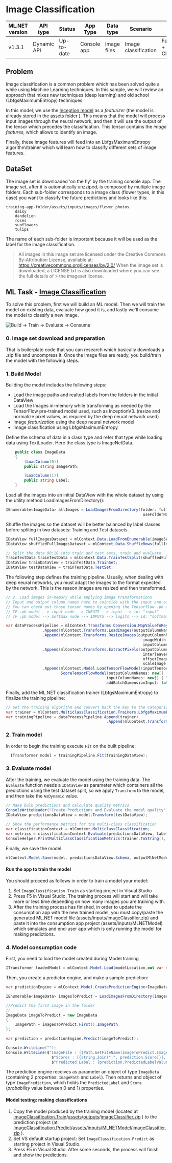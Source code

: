 # Image Classification

| ML.NET version | API type          | Status                        | App Type    | Data type | Scenario            | ML Task                   | Algorithms                  |
|----------------|-------------------|-------------------------------|-------------|-----------|---------------------|---------------------------|-----------------------------|
| v1.3.1           | Dynamic API | Up-to-date | Console app | image files | Image classification | Featurization + Classification  | Deep neural network + LbfgsMaximumEntropy |

## Problem 
Image classification is a common problem which has been solved quite a while using Machine Learning techniques. In this sample, we will review an approach that mixes new techniques (deep learning) and old school (LbfgsMaximumEntropy) techniques.

In this model, we use the [Inception model](https://storage.googleapis.com/download.tensorflow.org/models/inception5h.zip) as a *featurizer* (the model is already stored in the [assets folder](./ImageClassification.Train/assets/inputs/inception/) ). This means that the model will process input images through the neural network, and then it will use the output of the tensor which precedes the classification. This tensor contains the *image features*, which allows to identify an image.

Finally, these image features will feed into an LbfgsMaximumEntropy algorithm/trainer which will learn how to classify different sets of image features.

## DataSet

The image set is downloaded 'on the fly' by the training console app.
The image set, after it is automatically unzziped, is composed by multiple image folders. Each sub-folder corresponds to a image class (flower types, in this case) you want to classify the future predictions and looks like this:
```
training-app-folder/assets/inputs/images/flower_photos
    daisy
    dandelion
    roses
    sunflowers
    tulips
```

The name of each sub-folder is important because it will be used as the label for the image classification.

> All images in this image set are licensed under the Creative Commons By-Attribution License, available at:
> https://creativecommons.org/licenses/by/2.0/
> When the image set is downloaded, a LICENSE.txt is also downloaded where you can see the full details of > the imageset license.

## ML Task - [Image Classification](https://en.wikipedia.org/wiki/Outline_of_object_recognition)
To solve this problem, first we will build an ML model. Then we will train the model on existing data, evaluate how good it is, and lastly we'll consume the model to classify a new image.

![Build -> Train -> Evaluate -> Consume](../shared_content/modelpipeline.png)

### 0. Image set download and preparation

That is boilerplate code that you can research which basically downloads a .zip file and uncompress it.
Once the image files are ready, you build/train the model with the following steps. 

### 1. Build Model
Building the model includes the following steps:
* Load the image paths and realted labels from the folders in the initial DataView
* Load the Images in-memory while transforming as needed by the TensorFlow pre-trained model used, such as InceptionV3. (resize and normalize pixel values, as required by the deep neural network used)
* Image *featurization* using the deep neural network model
* Image classification using LbfgsMaximumEntropy

Define the schema of data in a class type and refer that type while loading data using TextLoader. Here the class type is ImageNetData. 

```csharp
    public class ImageData
    {
        [LoadColumn(0)]
        public string ImagePath;

        [LoadColumn(1)]
        public string Label;
    }
```

Load all the images into an initial DataView with the whole dataset by using the utility method LoadImagesFromDirectory():
```csharp
IEnumerable<ImageData> allImages = LoadImagesFromDirectory(folder: fullImagesetFolderPath,
                                                            useFolderNameasLabel: true);

```

Shuffle the images so the dataset will be better balanced by label classes before spliting in two datasets: Training and Test datasets.

```csharp
IDataView fullImagesDataset = mlContext.Data.LoadFromEnumerable(imageSet);
IDataView shuffledFullImagesDataset = mlContext.Data.ShuffleRows(fullImagesDataset);

// Split the data 90:10 into train and test sets, train and evaluate.
TrainTestData trainTestData = mlContext.Data.TrainTestSplit(shuffledFullImagesDataset, testFraction: 0.10);
IDataView trainDataView = trainTestData.TrainSet;
IDataView testDataView = trainTestData.TestSet;
```

The following step defines the training pipeline. Usually, when dealing with deep neural networks, you must adapt the images to the format expected by the network. This is the reason images are resized and then transformed.

```csharp
// 2. Load images in-memory while applying image transformations 
// Input and output column names have to coincide with the input and output tensor names of the TensorFlow model
// You can check out those tensor names by opening the Tensorflow .pb model with a visual tool like Netron: https://github.com/lutzroeder/netron
// TF .pb model --> input node --> INPUTS --> input --> id: "input" 
// TF .pb model --> Softmax node --> INPUTS --> logits --> id: "softmax2_pre_activation" (Inceptionv1) or "InceptionV3/Predictions/Reshape" (Inception v3)

var dataProcessPipeline = mlContext.Transforms.Conversion.MapValueToKey(outputColumnName: LabelAsKey, inputColumnName: "Label")
                .Append(mlContext.Transforms.LoadImages(outputColumnName: "image_object", imageFolder: imagesFolder, inputColumnName: nameof(DataModels.ImageData.ImagePath)))
                .Append(mlContext.Transforms.ResizeImages(outputColumnName: "image_object_resized", 
                                                            imageWidth: ImageSettingsForTFModel.imageWidth, imageHeight: ImageSettingsForTFModel.imageHeight, 
                                                            inputColumnName: "image_object"))
                .Append(mlContext.Transforms.ExtractPixels(outputColumnName:"input", inputColumnName:"image_object_resized", 
                                                            interleavePixelColors:ImageSettingsForTFModel.channelsLast, 
                                                            offsetImage:ImageSettingsForTFModel.mean, 
                                                            scaleImage:ImageSettingsForTFModel.scale))  //for Inception v3 needs scaleImage: set to 1/255f. Not needed for InceptionV1. 
                .Append(mlContext.Model.LoadTensorFlowModel(inputTensorFlowModelFilePath).
                        ScoreTensorFlowModel(outputColumnNames: new[] { "InceptionV3/Predictions/Reshape" }, 
                                            inputColumnNames: new[] { "input" }, 
                                            addBatchDimensionInput: false));  // (For Inception v1 --> addBatchDimensionInput: true)  (For Inception v3 --> addBatchDimensionInput: false)
```

Finally, add the ML.NET classification trainer (LbfgsMaximumEntropy) to finalize the training pipeline:
```csharp
// Set the training algorithm and convert back the key to the categorical values (original labels)                            
var trainer = mlContext.MulticlassClassification.Trainers.LbfgsMaximumEntropy(labelColumnName: LabelAsKey, featureColumnName: "InceptionV3/Predictions/Reshape");  //"softmax2_pre_activation" for Inception v1
var trainingPipeline = dataProcessPipeline.Append(trainer)
                                            .Append(mlContext.Transforms.Conversion.MapKeyToValue(PredictedLabelValue, "PredictedLabel"));
```

### 2. Train model
In order to begin the training execute `Fit` on the built pipeline:
```csharp 
  ITransformer model = trainingPipeline.Fit(trainingDataView);
```


### 3. Evaluate model
After the training, we evaluate the model using the training data. The `Evaluate` function needs a `IDataView` as parameter which containers all the predictions using the test dataset split, so we apply `Transform` to the model, and then take the `AsDynamic` value.

```csharp
// Make bulk predictions and calculate quality metrics
ConsoleWriteHeader("Create Predictions and Evaluate the model quality");
IDataView predictionsDataView = model.Transform(testDataView);
           
// Show the performance metrics for the multi-class classification            
var classificationContext = mlContext.MulticlassClassification;
var metrics = classificationContext.Evaluate(predictionsDataView, labelColumnName: LabelAsKey, predictedLabelColumnName: "PredictedLabel");
ConsoleHelper.PrintMultiClassClassificationMetrics(trainer.ToString(), metrics);
```

Finally, we save the model:
```csharp
mlContext.Model.Save(model, predictionsDataView.Schema, outputMlNetModelFilePath);
```

#### Run the app to train the model

You should proceed as follows in order to train a model your model:
1) Set `ImageClassification.Train` as starting project in Visual Studio
2) Press F5 in Visual Studio. The training process will start and will take more or less time depending on how many images you are training with. 
3) After the training process has finished, in order to update the consumption app with the new trained model, you must copy/paste the generated ML.NET model file (assets/inputs/imageClassifier.zip) and paste it into the consumption app project (assets/inputs/MLNETModel) which simulates and end-user app which is only running the model for making predictions.



### 4. Model consumption code

First, you need to load the model created during Model training
```csharp
ITransformer loadedModel = mlContext.Model.Load(modelLocation,out var modelInputSchema);
```

Then, you create a predictor engine, and make a sample prediction:
```csharp
var predictionEngine = mlContext.Model.CreatePredictionEngine<ImageData, ImagePrediction>(loadedModel);

IEnumerable<ImageData> imagesToPredict = LoadImagesFromDirectory(imagesFolder, true);

//Predict the first image in the folder
//
ImageData imageToPredict = new ImageData
{
    ImagePath = imagesToPredict.First().ImagePath
};

var prediction = predictionEngine.Predict(imageToPredict);

Console.WriteLine("");
Console.WriteLine($"ImageFile : [{Path.GetFileName(imageToPredict.ImagePath)}], " +
                    $"Scores : [{string.Join(",", prediction.Score)}], " +
                    $"Predicted Label : {prediction.PredictedLabelValue}");

```
The prediction engine receives as parameter an object of type `ImageData` (containing 2 properties: `ImagePath` and `Label`). Then returns and object of type `ImagePrediction`, which holds the `PredictedLabel` and `Score` (*probability* value between 0 and 1) properties.

#### Model testing: making classifications
1) Copy the model produced by the training model (located at [ImageClassification.Train](./ImageClassification.Train/)/[assets](./ImageClassification.Train/assets/)/[outputs](./ImageClassification.Train/assets/outputs/)/[imageClassifier.zip](./ImageClassification.Train/assets/outputs/imageClassifier.zip) ) to the prediction project (at [ImageClassification.Predict](./ImageClassification.Predict/)/[assets](./ImageClassification.Predict/assets/)/[inputs](./ImageClassification.Predict/assets/inputs/)/[MLNETModel](./ImageClassification.Predict/assets/inputs/MLNETModel)/[imageClassifier.zip](./ImageClassification.Predict/assets/inputs/imageClassifier.zip) ).
2) Set VS default startup project: Set `ImageClassification.Predict` as starting project in Visual Studio. 
3) Press F5 in Visual Studio. After some seconds, the process will finish and show the predictions.
